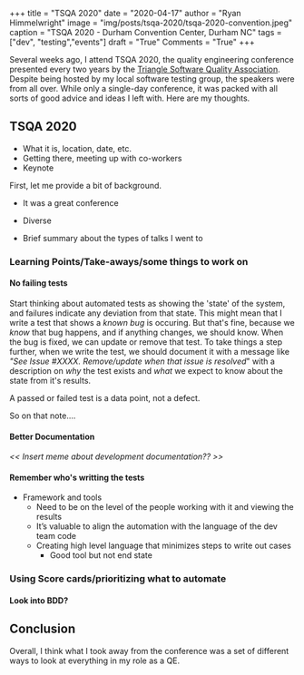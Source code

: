 +++
title  = "TSQA 2020"
date   = "2020-04-17"
author = "Ryan Himmelwright"
image  = "img/posts/tsqa-2020/tsqa-2020-convention.jpeg"
caption = "TSQA 2020 - Durham Convention Center, Durham NC"
tags   = ["dev", "testing","events"]
draft  = "True"
Comments = "True"
+++

Several weeks ago, I attend TSQA 2020, the quality engineering conference presented every two years by the
[Triangle Software Quality Association](https://tsqa.org). Despite being hosted
by my local software testing group, the speakers were from all over. While only
a single-day conference, it was packed with all sorts of good advice and ideas
I left with. Here are my thoughts.

<!--more-->

## TSQA 2020

- What it is, location, date, etc.
- Getting there, meeting up with co-workers
- Keynote

First, let me provide a bit of background.



- It was a great conference
- Diverse

- Brief summary about the types of talks I went to

### Learning Points/Take-aways/some things to work on


#### No failing tests
Start thinking about automated tests as showing the 'state' of the
system, and failures indicate any deviation from that state. This
might mean that I write a test that shows a *known bug* is
occuring. But that's fine, because we *know* that bug happens, and if
anything changes, we should know. When the bug is fixed, we can update
or remove that test. To take things a step further, when we write the
test, we should document it with a message like *"See Issue
#XXXX. Remove/update when that issue is resolved*" with a description on *why* the test exists and *what* we expect to know about the state from it's results.

A passed or failed test is a data point, not a defect.

So on that note....

#### Better Documentation

*<< Insert meme about development documentation?? >>*


#### Remember who's writting the tests
- Framework and tools
    - Need to be on the level of the people working with it and viewing the results
    - It’s valuable to align the automation with the language of the dev team code
    - Creating high level language that minimizes steps to write out cases
        - Good tool but not end state

### Using Score cards/prioritizing what to automate


#### Look into BDD?


## Conclusion

Overall, I think what I took away from the conference was a set of
different ways to look at everything in my role as a QE.
